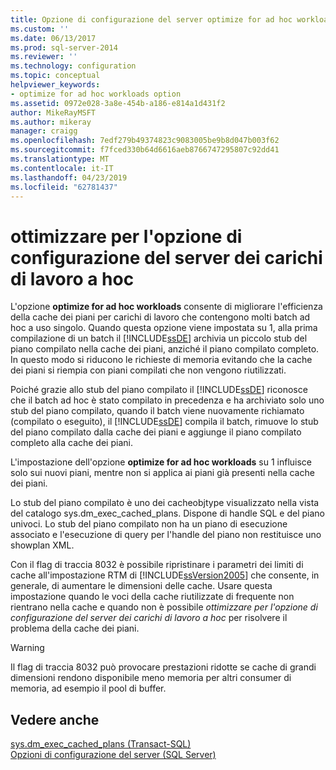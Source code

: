 ```yaml
---
title: Opzione di configurazione del server optimize for ad hoc workloads | Microsoft Docs
ms.custom: ''
ms.date: 06/13/2017
ms.prod: sql-server-2014
ms.reviewer: ''
ms.technology: configuration
ms.topic: conceptual
helpviewer_keywords:
- optimize for ad hoc workloads option
ms.assetid: 0972e028-3a8e-454b-a186-e814a1d431f2
author: MikeRayMSFT
ms.author: mikeray
manager: craigg
ms.openlocfilehash: 7edf279b49374823c9083005be9b8d047b003f62
ms.sourcegitcommit: f7fced330b64d6616aeb8766747295807c92dd41
ms.translationtype: MT
ms.contentlocale: it-IT
ms.lasthandoff: 04/23/2019
ms.locfileid: "62781437"
---
```

# <a name="optimize-for-ad-hoc-workloads-server-configuration-option"></a>ottimizzare per l'opzione di configurazione del server dei carichi di lavoro a hoc
  L'opzione **optimize for ad hoc workloads** consente di migliorare l'efficienza della cache dei piani per carichi di lavoro che contengono molti batch ad hoc a uso singolo. Quando questa opzione viene impostata su 1, alla prima compilazione di un batch il [!INCLUDE[ssDE](../../includes/ssde-md.md)] archivia un piccolo stub del piano compilato nella cache dei piani, anziché il piano compilato completo. In questo modo si riducono le richieste di memoria evitando che la cache dei piani si riempia con piani compilati che non vengono riutilizzati.  
  
 Poiché grazie allo stub del piano compilato il [!INCLUDE[ssDE](../../includes/ssde-md.md)] riconosce che il batch ad hoc è stato compilato in precedenza e ha archiviato solo uno stub del piano compilato, quando il batch viene nuovamente richiamato (compilato o eseguito), il [!INCLUDE[ssDE](../../includes/ssde-md.md)] compila il batch, rimuove lo stub del piano compilato dalla cache dei piani e aggiunge il piano compilato completo alla cache dei piani.  
  
 L'impostazione dell'opzione **optimize for ad hoc workloads** su 1 influisce solo sui nuovi piani, mentre non si applica ai piani già presenti nella cache dei piani.  
  
 Lo stub del piano compilato è uno dei cacheobjtype visualizzato nella vista del catalogo sys.dm_exec_cached_plans. Dispone di handle SQL e del piano univoci. Lo stub del piano compilato non ha un piano di esecuzione associato e l'esecuzione di query per l'handle del piano non restituisce uno showplan XML.  
  
 Con il flag di traccia 8032 è possibile ripristinare i parametri dei limiti di cache all'impostazione RTM di [!INCLUDE[ssVersion2005](../../includes/ssversion2005-md.md)] che consente, in generale, di aumentare le dimensioni delle cache. Usare questa impostazione quando le voci della cache riutilizzate di frequente non rientrano nella cache e quando non è possibile *ottimizzare per l'opzione di configurazione del server dei carichi di lavoro a hoc* per risolvere il problema della cache dei piani.  
  
> [!WARNING]  
>  Il flag di traccia 8032 può provocare prestazioni ridotte se cache di grandi dimensioni rendono disponibile meno memoria per altri consumer di memoria, ad esempio il pool di buffer.  
  
## <a name="see-also"></a>Vedere anche  
 [sys.dm_exec_cached_plans &#40;Transact-SQL&#41;](/sql/relational-databases/system-dynamic-management-views/sys-dm-exec-cached-plans-transact-sql)   
 [Opzioni di configurazione del server &#40;SQL Server&#41;](server-configuration-options-sql-server.md)  
  
  
